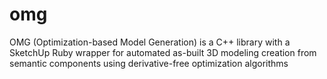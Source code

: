 # omg
OMG (Optimization-based Model Generation) is a C++ library with a SketchUp Ruby wrapper for automated as-built 3D modeling creation from semantic components using derivative-free optimization algorithms
